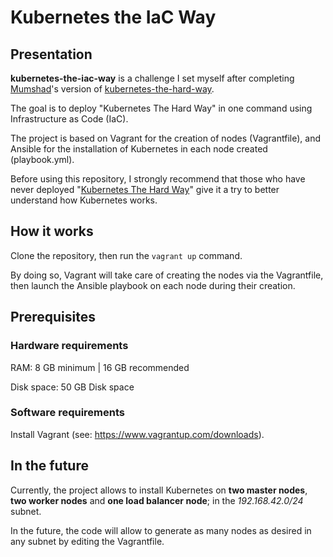 # Kubernetes the IaC Way


## Presentation

**kubernetes-the-iac-way** is a challenge I set myself after completing [Mumshad](https://github.com/mmumshad)'s version of [kubernetes-the-hard-way](https://github.com/mmumshad/kubernetes-the-hard-way).

The goal is to deploy "Kubernetes The Hard Way" in one command using Infrastructure as Code (IaC).

The project is based on Vagrant for the creation of nodes (Vagrantfile), and Ansible for the installation of Kubernetes in each node created (playbook.yml).

Before using this repository, I strongly recommend that those who have never deployed "[Kubernetes The Hard Way](https://github.com/mmumshad/kubernetes-the-hard-way)" give it a try to better understand how Kubernetes works.


## How it works

Clone the repository, then run the `vagrant up` command.

By doing so, Vagrant will take care of creating the nodes via the Vagrantfile, then launch the Ansible playbook on each node during their creation.


## Prerequisites

### Hardware requirements

RAM: 8 GB minimum | 16 GB recommended

Disk space: 50 GB Disk space


### Software requirements
Install Vagrant (see: https://www.vagrantup.com/downloads).


## In the future

Currently, the project allows to install Kubernetes on **two master nodes**, **two worker nodes** and **one load balancer node**; in the *192.168.42.0/24* subnet.

In the future, the code will allow to generate as many nodes as desired in any subnet by editing the Vagrantfile.